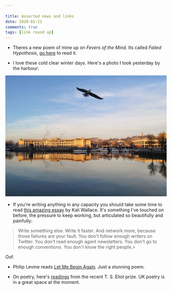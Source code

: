```yaml
---  
  
title: Assorted news and links  
date: 2020-01-21 
comments: true  
tags: [link round up]  
---  
```

* Theres a new poem of mine up on *Fevers of the Mind*. Its called *Failed Hypothesis*, <a href="https://feversofthemind.wordpress.com/2020/01/20/failed-hypothesis-c-david-ralph-lewis/">go here</a> to read it.  

* I love these cold clear winter days. Here's a photo I took yesterday by the harbour:  


<img src="/assets/images/articles/harbour.jpeg" class="responsive"><br>


* If you're writing anything in any capacity you should take some time to read <a href="http://www.kaliwallace.com/news/2020/1/12/your-heart-is-a-moving-target">this amazing essay</a> by Kali Wallace. It's something I've touched on before, the pressure to keep working, but articulated so beautifully and painfully:  

> Write something else. Write it faster. And network more, because those failures are your fault. You don't follow enough writers on Twitter. You don't read enough agent newsletters. You don't go to enough conventions. You don't know the right people.>  

Oof.  

* Philip Levine reads <a href="https://m.youtube.com/watch?v=1Jg6_7inIRg&amp;feature=youtu.be">Let Me Begin Again</a>. Just a stunning poem.

* On poetry, here's <a href="https://podplayer.net/?id=93172264">readings</a> from the recent T. S. Eliot prize. UK poetry is in a great space at the moment.  

